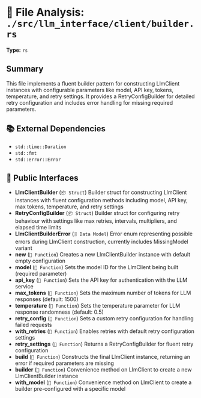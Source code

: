 # 📄 File Analysis: `./src/llm_interface/client/builder.rs`

**Type:** `rs`

## Summary
This file implements a fluent builder pattern for constructing LlmClient instances with configurable parameters like model, API key, tokens, temperature, and retry settings. It provides a RetryConfigBuilder for detailed retry configuration and includes error handling for missing required parameters.

## 📚 External Dependencies
- `std::time::Duration`
- `std::fmt`
- `std::error::Error`

## 🔌 Public Interfaces
- **LlmClientBuilder** (`📦 Struct`)
  Builder struct for constructing LlmClient instances with fluent configuration methods including model, API key, max tokens, temperature, and retry settings
- **RetryConfigBuilder** (`📦 Struct`)
  Builder struct for configuring retry behaviour with settings like max retries, intervals, multipliers, and elapsed time limits
- **LlmClientBuilderError** (`🗄️ Data Model`)
  Error enum representing possible errors during LlmClient construction, currently includes MissingModel variant
- **new** (`🔧 Function`)
  Creates a new LlmClientBuilder instance with default empty configuration
- **model** (`🔧 Function`)
  Sets the model ID for the LlmClient being built (required parameter)
- **api_key** (`🔧 Function`)
  Sets the API key for authentication with the LLM service
- **max_tokens** (`🔧 Function`)
  Sets the maximum number of tokens for LLM responses (default: 1500)
- **temperature** (`🔧 Function`)
  Sets the temperature parameter for LLM response randomness (default: 0.5)
- **retry_config** (`🔧 Function`)
  Sets a custom retry configuration for handling failed requests
- **with_retries** (`🔧 Function`)
  Enables retries with default retry configuration settings
- **retry_settings** (`🔧 Function`)
  Returns a RetryConfigBuilder for fluent retry configuration
- **build** (`🔧 Function`)
  Constructs the final LlmClient instance, returning an error if required parameters are missing
- **builder** (`🔧 Function`)
  Convenience method on LlmClient to create a new LlmClientBuilder instance
- **with_model** (`🔧 Function`)
  Convenience method on LlmClient to create a builder pre-configured with a specific model
